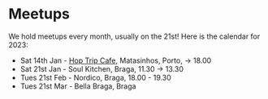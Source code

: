 # Meetups

We hold meetups every month, usually on the 21st!  Here is the calendar for 2023:

* Sat 14th Jan - [Hop Trip Cafe](https://www.tripadvisor.com/Restaurant_Review-g652092-d14939384-Reviews-HopTrip_Craft_Beer-Matosinhos_Porto_District_Northern_Portugal.html), Matasinhos, Porto, -> 18.00
* Sat 21st Jan - Soul Kitchen, Braga, 11.30 -> 13.30
* Tues 21st Feb - Nordico, Braga, 18.00 - 19.30
* Tues 21st Mar - Bella Braga, Braga
